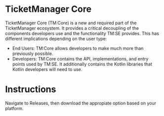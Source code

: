 # TicketManager Core
TicketManager Core (TM:Core) is a new and required part of the TicketManager ecosystem. It provides a critical decoupling of the components developers use and the functionality TM:SE provides. This has different implications depending on the user type:
- End Users: TM:Core allows developers to make much more than previously possible.
- Developers: TM:Core contains the API, implementations, and entry points used by TM:SE. It additionally contains the Kotlin libraries that Kotlin developers will need to use.

# Instructions
Navigate to Releases, then download the appropiate option based on your platform.
